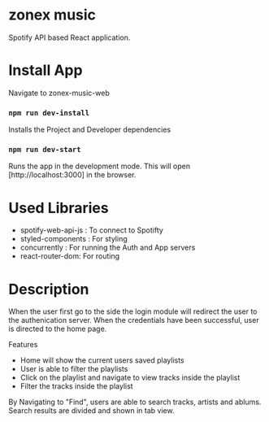 # zonex music

Spotify API based React application.

# Install App

Navigate to zonex-music-web

### `npm run dev-install`

Installs the Project and Developer dependencies

### `npm run dev-start`

Runs the app in the development mode. This will open [http://localhost:3000] in the browser.

# Used Libraries

- spotify-web-api-js : To connect to Spotifty
- styled-components : For styling
- concurrently : For running the Auth and App servers
- react-router-dom: For routing

# Description

When the user first go to the side the login module will redirect the user to the authenication server. When the credentials have been successful, user is directed to the home page. 

Features
 - Home will show the current users saved playlists
 - User is able to filter the playlists
 - Click on the playlist and navigate to view tracks inside the playlist
 - Filter the tracks inside the playlist

By Navigating to "Find", users are able to search tracks, artists and ablums. Search results are divided and shown in tab view.
